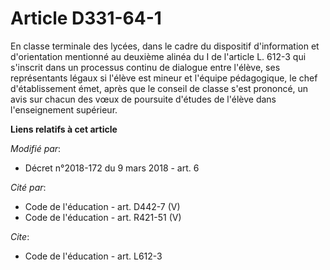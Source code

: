 # Article D331-64-1

En classe terminale des lycées, dans le cadre du dispositif d'information et d'orientation mentionné au deuxième alinéa du I
de l'article L. 612-3 qui s'inscrit dans un processus continu de dialogue entre l'élève, ses représentants légaux si l'élève
est mineur et l'équipe pédagogique, le chef d'établissement émet, après que le conseil de classe s'est prononcé, un avis sur
chacun des vœux de poursuite d'études de l'élève dans l'enseignement supérieur.

**Liens relatifs à cet article**

_Modifié par_:

  - Décret n°2018-172 du 9 mars 2018 - art. 6

_Cité par_:

  - Code de l'éducation - art. D442-7 (V)
  - Code de l'éducation - art. R421-51 (V)

_Cite_:

  - Code de l'éducation - art. L612-3
